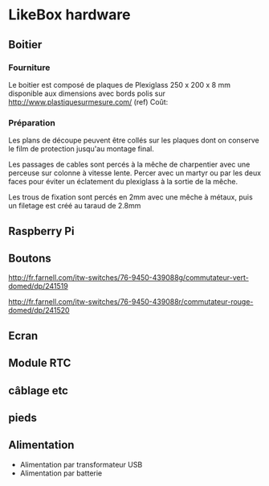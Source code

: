# LikeBox hardware

## Boitier

### Fourniture

Le boitier est composé de plaques de Plexiglass 250 x 200 x 8 mm 
disponible aux dimensions avec bords polis sur http://www.plastiquesurmesure.com/ (ref)
Coût: 

### Préparation
Les plans de découpe peuvent être collés sur les plaques dont on conserve le film de protection jusqu'au montage final.

Les passages de cables sont percés à la mêche de charpentier avec une perceuse sur colonne à vitesse lente. Percer avec un martyr ou par les deux faces pour éviter un éclatement du plexiglass à la sortie de la mêche.

Les trous de fixation sont percés en 2mm avec une mêche à métaux, puis un filetage est créé au taraud de 2.8mm

## Raspberry Pi

## Boutons

http://fr.farnell.com/itw-switches/76-9450-439088g/commutateur-vert-domed/dp/241519

http://fr.farnell.com/itw-switches/76-9450-439088r/commutateur-rouge-domed/dp/241520

## Ecran

## Module RTC

## câblage etc

## pieds

## Alimentation

- Alimentation par transformateur USB
- Alimentation par batterie



